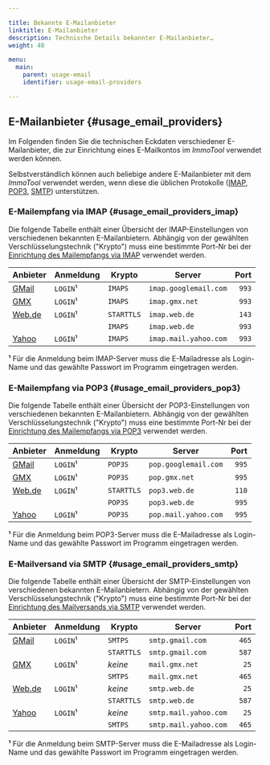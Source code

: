 ```yaml
---

title: Bekannte E-Mailanbieter
linktitle: E-Mailanbieter
description: Technische Details bekannter E-Mailanbieter…
weight: 40

menu:
  main:
    parent: usage-email
    identifier: usage-email-providers

---
```


## E-Mailanbieter {#usage_email_providers}

Im Folgenden finden Sie die technischen Eckdaten verschiedener E-Mailanbieter, die zur Einrichtung eines E-Mailkontos im *ImmoTool* verwendet werden können.

Selbstverständlich können auch beliebige andere E-Mailanbieter mit dem *ImmoTool* verwendet werden, wenn diese die üblichen Protokolle ([IMAP](http://de.wikipedia.org/wiki/Internet_Message_Access_Protocol), [POP3](http://de.wikipedia.org/wiki/Post_Office_Protocol), [SMTP](http://de.wikipedia.org/wiki/Simple_Mail_Transfer_Protocol)) unterstützen.


### E-Mailempfang via IMAP {#usage_email_providers_imap}

Die folgende Tabelle enthält einer Übersicht der IMAP-Einstellungen von verschiedenen bekannten E-Mailanbietern. Abhängig von der gewählten Verschlüsselungstechnik ("Krypto") muss eine bestimmte Port-Nr bei der [Einrichtung des Mailempfangs via IMAP](usage_email_accounts.md#usage_email_accounts_setup_imap) verwendet werden.

| Anbieter | Anmeldung | Krypto     | Server                | Port  |
| -------- | --------- | ---------- | --------------------- | -----:|
| [GMail]  | `LOGIN`¹  | `IMAPS`    | `imap.googlemail.com` | `993` |
| [GMX]    | `LOGIN`¹  | `IMAPS`    | `imap.gmx.net`        | `993` |
| [Web.de] | `LOGIN`¹  | `STARTTLS` | `imap.web.de`         | `143` |
|          |           | `IMAPS`    | `imap.web.de`         | `993` |
| [Yahoo]  | `LOGIN`¹  | `IMAPS`    | `imap.mail.yahoo.com` | `993` |

**¹** Für die Anmeldung beim IMAP-Server muss die E-Mailadresse als Login-Name und das gewählte Passwort im Programm eingetragen werden.


### E-Mailempfang via POP3 {#usage_email_providers_pop3}

Die folgende Tabelle enthält einer Übersicht der POP3-Einstellungen von verschiedenen bekannten E-Mailanbietern. Abhängig von der gewählten Verschlüsselungstechnik ("Krypto") muss eine bestimmte Port-Nr bei der [Einrichtung des Mailempfangs via POP3](usage_email_accounts.md#usage_email_accounts_setup_pop3) verwendet werden.

| Anbieter | Anmeldung | Krypto     | Server                | Port  |
| -------- | --------- | ---------- | --------------------- | -----:|
| [GMail]  | `LOGIN`¹  | `POP3S`    | `pop.googlemail.com`  | `995` |
| [GMX]    | `LOGIN`¹  | `POP3S`    | `pop.gmx.net`         | `995` |
| [Web.de] | `LOGIN`¹  | `STARTTLS` | `pop3.web.de`         | `110` |
|          |           | `POP3S`    | `pop3.web.de`         | `995` |
| [Yahoo]  | `LOGIN`¹  | `POP3S`    | `pop.mail.yahoo.com`  | `995` |

**¹** Für die Anmeldung beim POP3-Server muss die E-Mailadresse als Login-Name und das gewählte Passwort im Programm eingetragen werden.


### E-Mailversand via SMTP {#usage_email_providers_smtp}

Die folgende Tabelle enthält einer Übersicht der SMTP-Einstellungen von verschiedenen bekannten E-Mailanbietern. Abhängig von der gewählten Verschlüsselungstechnik ("Krypto") muss eine bestimmte Port-Nr bei der [Einrichtung des Mailversands via SMTP](usage_email_accounts.md#usage_email_accounts_setup_smtp) verwendet werden.

| Anbieter | Anmeldung | Krypto     | Server                | Port  |
| -------- | --------- | ---------- | --------------------- | -----:|
| [GMail]  | `LOGIN`¹  | `SMTPS`    | `smtp.gmail.com`      | `465` |
|          |           | `STARTTLS` | `smtp.gmail.com`      | `587` |
| [GMX]    | `LOGIN`¹  | *keine*    | `mail.gmx.net`        | `25`  |
|          |           | `SMTPS`    | `mail.gmx.net`        | `465` |
| [Web.de] | `LOGIN`¹  | *keine*    | `smtp.web.de`         | `25`  |
|          |           | `STARTTLS` | `smtp.web.de`         | `587` |
| [Yahoo]  | `LOGIN`¹  | *keine*    | `smtp.mail.yahoo.com` | `25`  |
|          |           | `SMTPS`    | `smtp.mail.yahoo.com` | `465` |

**¹** Für die Anmeldung beim SMTP-Server muss die E-Mailadresse als Login-Name und das gewählte Passwort im Programm eingetragen werden.


[GMail]:  http://mail.google.com/
[GMX]:    http://www.gmx.net/
[Web.de]: http://web.de/
[Yahoo]:  http://yahoo.com/

